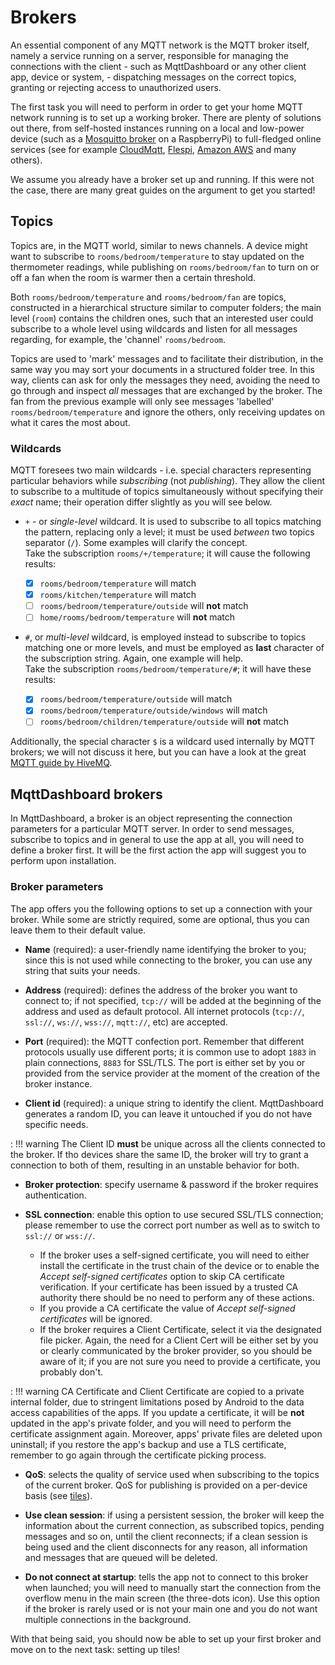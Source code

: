 # Brokers

An essential component of any MQTT network is the MQTT broker itself, namely a service running on a server, responsible for managing the connections with the client - such as MqttDashboard or any other client app, device or system, - dispatching messages on the correct topics, granting or rejecting access to unauthorized users.

The first task you will need to perform in order to get your home MQTT network running is to set up a working broker. There are plenty of solutions out there, from self-hosted instances running on a local and low-power device (such as a [Mosquitto broker][1] on a RaspberryPi) to full-fledged online services (see for example [CloudMqtt][2], [Flespi][3], [Amazon AWS][3] and many others). 

We assume you already have a broker set up and running. If this were not the case, there are many great guides on the argument to get you started!

[1]: https://mosquitto.org/
[2]:https://www.cloudmqtt.com/
[3]: https://flespi.com/
[4]: https://docs.aws.amazon.com/iot/latest/developerguide/mqtt.html

## Topics
Topics are, in the MQTT world, similar to news channels. A device might want to subscribe to `rooms/bedroom/temperature` to stay updated on the thermometer readings, while publishing on `rooms/bedroom/fan` to turn on or off a fan when the room is warmer then a certain threshold.

Both `rooms/bedroom/temperature` and `rooms/bedroom/fan` are topics, constructed in a hierarchical structure similar to computer folders; the main level (`room`) contains the children ones, such that an interested user could subscribe to a whole level using wildcards and listen for all messages regarding, for example, the 'channel' `rooms/bedroom`.

Topics are used to 'mark' messages and to facilitate their distribution, in the same way you may sort your documents in a structured folder tree. In this way, clients can ask for only the messages they need, avoiding the need to go through and inspect *all* messages that are exchanged by the broker. The fan from the previous example will only see messages 'labelled' `rooms/bedroom/temperature` and ignore the others, only receiving updates on what it cares the most about.

### Wildcards
MQTT foresees two main wildcards - i.e. special characters representing particular behaviors while *subscribing* (not *publishing*). They allow the client to subscribe to a multitude of topics simultaneously without specifying their *exact* name; their operation differ slightly as you will see below.

* `+` - or *single-level* wildcard. It is used to subscribe to all topics matching the pattern, replacing only a level; it must be used *between* two topics separator (`/`). Some examples will clarify the concept.  
Take the subscription `rooms/+/temperature`; it will cause the following results:

    - [x] `rooms/bedroom/temperature` will match
    - [x] `rooms/kitchen/temperature` will match
    - [ ] `rooms/bedroom/temperature/outside` will **not** match
    - [ ] `home/rooms/bedroom/temperature` will **not** match

* `#`, or *multi-level* wildcard, is employed instead to subscribe to topics matching one or more levels, and must be employed as **last** character of the subscription string. Again, one example will help.  
Take the subscription `rooms/bedroom/temperature/#`; it will have these results:
    
    - [x] `rooms/bedroom/temperature/outside` will match 
    - [x] `rooms/bedroom/temperature/outside/windows` will match
    - [ ] `rooms/bedroom/children/temperature/outside` will **not** match

Additionally, the special character `$` is a wildcard used internally by MQTT brokers; we will not discuss it here, but you can have a look at the great [MQTT guide by HiveMQ](https://www.hivemq.com/blog/mqtt-essentials-part-5-mqtt-topics-best-practices/).

## MqttDashboard brokers

In MqttDashboard, a broker is an object representing the connection parameters for a particular MQTT server. In order to send messages, subscribe to topics and in general to use the app at all, you will need to define a broker first. It will be the first action the app will suggest you to perform upon installation.

### Broker parameters

The app offers you the following options to set up a connection with your broker. While some are strictly required, some are optional, thus you can leave them to their default value.

- **Name** (required): a user-friendly name identifying the broker to you; since this is not used while connecting to the broker, you can use any string that suits your needs.

- **Address** (required): defines the address of the broker you want to connect to; if not specified, `tcp://` will be added at the beginning of the address and used as default protocol. All internet protocols (`tcp://`, `ssl://`, `ws://`, `wss://`, `mqtt://`, etc) are accepted.

- **Port** (required): the MQTT confection port. Remember that different protocols usually use different ports; it is common use to adopt `1883` in plain connections, `8883` for SSL/TLS. The port is either set by you or provided from the service provider at the moment of the creation of the broker instance.

- **Client id** (required): a unique string to identify the client. MqttDashboard generates a random ID, you can leave it untouched if you do not have specific needs.

:   !!! warning
        The Client ID **must** be unique across all the clients connected to the broker. If tho devices share the same ID, the broker will try to grant a connection to both of them, resulting in an unstable behavior for both.

- **Broker protection**: specify username & password if the broker requires authentication.

- **SSL connection**: enable this option to use secured SSL/TLS connection; please remember to use the correct port number as well as to switch to `ssl://` or `wss://`.  

    - If the broker uses a self-signed certificate, you will need to either install the certificate in the trust chain of the device or to enable the *Accept self-signed certificates* option to skip CA certificate verification. If your certificate has been issued by a trusted CA authority there should be no need to perform any of these actions.  
    - If you provide a CA certificate the value of *Accept self-signed certificates* will be ignored.  
    - If the broker requires a Client Certificate, select it via the designated file picker. Again, the need for a Client Cert will be either set by you or clearly communicated by the broker provider, so you should be aware of it; if you are not sure you need to provide a certificate, you probably don't.

:   !!! warning
        CA Certificate and Client Certificate are copied to a private internal folder, due to stringent limitations posed by Android to the data access capabilities of the apps. If you update a certificate, it will be **not** updated in the app's private folder, and you will need to perform the certificate assignment again. Moreover, apps' private files are deleted upon uninstall; if you restore the app's backup and use a TLS certificate, remember to go again through the certificate picking process.

- **QoS**: selects the quality of service used when subscribing to the topics of the current broker. QoS for publishing is provided on a per-device basis (see [tiles](tiles.md)).

- **Use clean session**: if using a persistent session, the broker will keep the information about the current connection, as subscribed topics, pending messages and so on, until the client reconnects; if a clean session is being used and the client disconnects for any reason, all information and messages that are queued will be deleted.

- **Do not connect at startup**: tells the app not to connect to this broker when launched; you will need to manually start the connection from the overflow menu in the main screen (the three-dots icon). Use this option if the broker is rarely used or is not your main one and you do not want multiple connections in the background.

With that being said, you should now be able to set up your first broker and move on to the next task: setting up tiles!